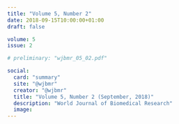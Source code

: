 ```yaml
---
title: "Volume 5, Number 2"
date: 2018-09-15T10:00:00+01:00
draft: false

volume: 5
issue: 2

# preliminary: "wjbmr_05_02.pdf" 

social:
  card: "summary"
  site: "@wjbmr"
  creator: "@wjbmr" 
  title: "Volume 5, Number 2 (September, 2018)"
  description: "World Journal of Biomedical Research"
  image: 
---
```


